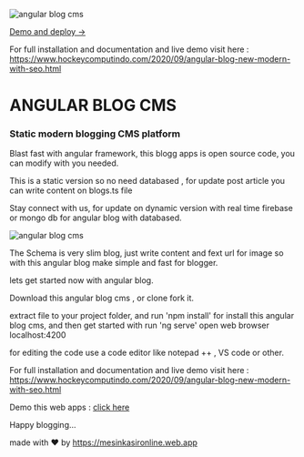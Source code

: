 ![angular blog cms](https://1.bp.blogspot.com/-U7rUuk6SdcM/X3MEc2N7sxI/AAAAAAAALg8/IFHfSebKqW0HzIwsMwEHmp6K1aTEJViugCLcBGAsYHQ/s2048/Screenshot_2020-09-23%2BAngular%2BBlog.jpg)

[Demo and deploy →](https://ng-build.web.app)

For full installation and documentation and live demo visit here :
https://www.hockeycomputindo.com/2020/09/angular-blog-new-modern-with-seo.html

# ANGULAR BLOG CMS

### Static modern blogging CMS platform

Blast fast with angular framework, this blogg apps is open source code, you can modify with you needed.

This is a static version so no need databased , for update post article you can write content on blogs.ts file

Stay connect with us, for update on dynamic version with real time firebase or mongo db for angular blog with databased.

![angular blog cms](https://camo.githubusercontent.com/9f0e7e8deb3585337b94768ab52eb0e3bd7283d2d1016df78df52368afd9fe4e/68747470733a2f2f612e6673646e2e636f6d2f636f6e2f6170702f70726f6a2f70686f6e656978732f73637265656e73686f74732f53637265656e73686f745f323032302d30392d3234253230416e67756c6172426c6f672532302d253230436f70792e6a70672f6d61782f6d61782f31)

The Schema is very slim blog, just write content and fext url for image so with this angular blog make simple and fast for blogger.

lets get started now with angular blog.

Download this angular blog cms , or clone fork it.

extract file to your project folder, and run 'npm install' for install this angular blog cms, and then get started with run 'ng serve' open web browser localhost:4200

for editing the code use a code editor like notepad ++ , VS code or other.

For full installation and documentation and live demo visit here :
https://www.hockeycomputindo.com/2020/09/angular-blog-new-modern-with-seo.html

Demo this web apps : [click here](https://ng-build.web.app/)

Happy blogging...


made with ❤ by https://mesinkasironline.web.app
